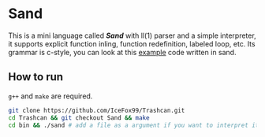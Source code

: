 # Sand

This is a mini language called ***Sand*** with ll(1) parser and a simple interpreter, it supports explicit function inling, function redefinition, labeled loop, etc. Its grammar is c-style, you can look at this [example](examples/test.sand) code written in sand.

## How to run
`g++` and `make` are required.

```bash
git clone https://github.com/IceFox99/Trashcan.git
cd Trashcan && git checkout Sand && make
cd bin && ./sand # add a file as a argument if you want to interpret it, otherwise it will run into runtime environment
```
